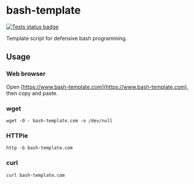 # bash-template

[![Tests status badge](https://github.com/Dmitrii-I/bash-template/workflows/tests/badge.svg)](https://github.com/Dmitrii-I/bash-template/actions?query=workflow%3Atests)

Template script for defensive bash programming.

## Usage

### Web browser
Open [https://www.bash-template.com](https://www.bash-template.com), then copy and paste.

### wget
`wget -O - bash-template.com -o /dev/null`

### HTTPie
`http -b bash-template.com`

### curl
`curl bash-template.com`

